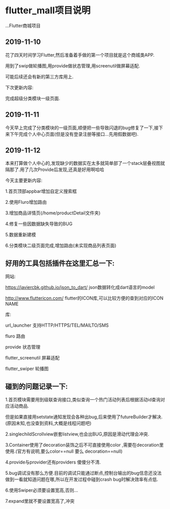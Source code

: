 # flutter_mall项目说明

...Flutter商城项目

## 2019-11-10
花了四天时间学习Flutter,然后准备着手做的第一个项目就是这个商城类APP.

用到了swip做轮播图,用provide做状态管理,用screenutil做屏幕适配.

可能后续还会有新的第三方库用上.

下次更新内容:

完成超级分类模块一级页面.

## 2019-11-11

今天早上完成了分类模块的一级页面,顺便把一些导致闪退的bug修复了一下,接下来下午完成个人中心页面(但是没有登录注册等接口...先用假数据吧).

## 2019-11-12

本来打算做个人中心的,发现缺少的数据实在太多就简单部了一个stack层叠视图就隔那了.用了几次Provide后发现,还真是好用啊哈哈

今天主要更新内容:

1.首页顶部appbar增加自定义搜索框

2.使用Fluro增加路由

3.增加商品详情页(/home/productDetail文件夹)

4.修复一些因数据缺失导致的BUG

5.数据重新建模

6.分类模块二级页面完成,增加路由(未实现商品列表页面)

## 好用的工具包括插件在这里汇总一下:

网站:

https://javiercbk.github.io/json_to_dart/   json数据转化成dart语言的model

http://www.fluttericon.com/                 flutter的ICON库,可以比较方便的查到对应的ICON NAME

库:

url_launcher        支持HTTP/HTTPS/TEL/MAILTO/SMS

fluro               路由

provide             状态管理

flutter_screenutil  屏幕适配

flutter_swiper      轮播图

## 碰到的问题记录一下:

1.首页模块需要用到级联查询接口,类似查询一个热门活动列表后根据活动id查询对应活动商品.

但是如果直接用setstate通知发现会各种出bug,后来使用了futureBuilder才解决.(原因未知,也没查到资料,大概是线程问题吧)

2.singlechildScrollview嵌套listview,也会出BUG,原因是滑动代理会冲突.

3.Container使用了decoration装饰之后不可直接使用color ,需要在decoration里使用.(官方有说明,要么color==null 要么 decoration==null)

4.provide与provider还有providers 傻傻分不清.

5.bug调试没有那么方便.目前的调试只能通过断点,控制台输出的bug信息还没法做到一看就知道问题在哪,所以在开发过程中碰到crash bug时解决效率有点低.

6.使用Swiper必须要设置宽高,否则...

7.expand里就不要设置宽高了,冲突


